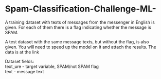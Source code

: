 # Spam-Classification-Challenge-ML-
A training dataset with texts of messages from the messenger in English is given. For each of them there is a flag indicating whether the message is SPAM.

A test dataset with the same message texts, but without the flag, is also given. You will need to speed up the model on it and attach the results. The data is at the link

Dataset fields: \
text_ure - target variable, SPAM/not SPAM flag \
text - message text
